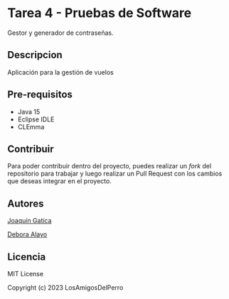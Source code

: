 # Tarea 4 - Pruebas de Software
Gestor y generador de contraseñas.

## Descripcion
Aplicación para la gestión de vuelos

## Pre-requisitos
- Java 15
- Eclipse IDLE
- CLEmma

## Contribuir

Para poder contribuir dentro del proyecto, puedes realizar un *fork* del repositorio para trabajar y luego realizar un Pull Request con los cambios que deseas integrar en el proyecto.

## Autores
[Joaquín Gatica](https://github.com/joaquinuc150) 

[Debora Alayo](https://github.com/debora-alayo)

## Licencia
MIT License

Copyright (c) 2023 LosAmigosDelPerro
